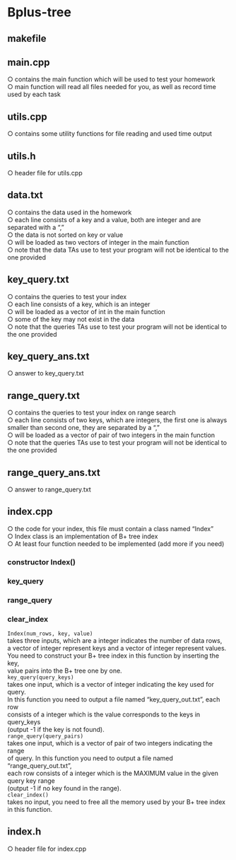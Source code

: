 # Bplus-tree
## makefile
## main.cpp
○ contains the main function which will be used to test your homework<br>
○ main function will read all files needed for you, as well as record time used by each task <br>

## utils.cpp
○ contains some utility functions for file reading and used time output<br>

## utils.h
○ header file for utils.cpp<br>

## data.txt
○ contains the data used in the homework<br>
○ each line consists of a key and a value, both are integer and are separated with a “,”<br>
○ the data is not sorted on key or value<br>
○ will be loaded as two vectors of integer in the main function<br>
○ note that the data TAs use to test your program will not be identical to the one provided<br>
## key_query.txt
○ contains the queries to test your index<br>
○ each line consists of a key, which is an integer<br>
○ will be loaded as a vector of int in the main function<br>
○ some of the key may not exist in the data<br>
○ note that the queries TAs use to test your program will not be identical to the one provided <br>
## key_query_ans.txt
○ answer to key_query.txt<br>
## range_query.txt
○ contains the queries to test your index on range search<br>
○ each line consists of two keys, which are integers, the first one is always<br>
smaller than second one, they are separated by a “,”<br>
○ will be loaded as a vector of pair of two integers in the main function<br>
○ note that the queries TAs use to test your program will not be identical to the one provided <br>
## range_query_ans.txt
○ answer to range_query.txt

## index.cpp
○ the code for your index, this file must contain a class named “Index”<br>
○ Index class is an implementation of B+ tree index<br>
○ At least four function needed to be implemented (add more if you need)<br>
### constructor Index()
### key_query
### range_query
### clear_index
`Index(num_rows, key, value)` <br>
takes three inputs, which are a integer indicates the number of data rows, <br>
a vector of integer represent keys and a vector of integer represent values.<br>
You need to construct your B+ tree index in this function by inserting the key,<br>
value pairs into the B+ tree one by one.<br>
`key_query(query_keys)`<br>
takes one input, which is a vector of integer indicating the key used for query.<br>
In this function you need to output a file named “key_query_out.txt”, each row <br>
consists of a integer which is the value corresponds to the keys in query_keys<br>
(output -1 if the key is not found).<br>
`range_query(query_pairs)`<br>
takes one input, which is a vector of pair of two integers indicating the range <br>
of query. In this function you need to output a file named “range_query_out.txt”,<br>
each row consists of a integer which is the MAXIMUM value in the given query key range<br>
(output -1 if no key found in the range).<br>
`clear_index()`<br>
takes no input, you need to free all the memory used by your B+ tree index in this function.
## index.h
○ header file for index.cpp<br>
